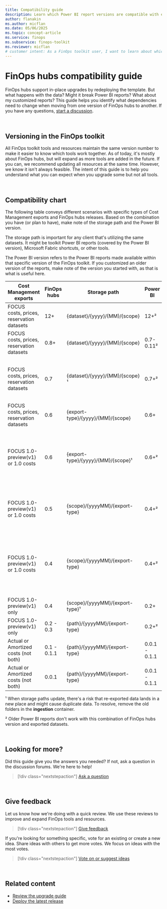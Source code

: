 ```yaml
---
title: Compatibility guide
description: Learn which Power BI report versions are compatible with each FinOps hubs version to ensure seamless upgrades and data integrity.
author: flanakin
ms.author: micflan
ms.date: 05/06/2025
ms.topic: concept-article
ms.service: finops
ms.subservice: finops-toolkit
ms.reviewer: micflan
# customer intent: As a FinOps toolkit user, I want to learn about which versions of Power BI reports work with each version of FinOps hubs so that I can use them.
---
```


<!-- markdownlint-disable-next-line MD025 -->
# FinOps hubs compatibility guide

FinOps hubs support in-place upgrades by redeploying the template. But what happens with the data? Might it break Power BI reports? What about my customized reports? This guide helps you identify what dependencies need to change when moving from one version of FinOps hubs to another. If you have any questions, [start a discussion](https://aka.ms/ftk/discuss).

<br>

## Versioning in the FinOps toolkit

All FinOps toolkit tools and resources maintain the same version number to make it easier to know which tools work together. As of today, it's mostly about FinOps hubs, but will expand as more tools are added in the future. If you can, we recommend updating all resources at the same time. However, we know it isn't always feasible. The intent of this guide is to help you understand what you can expect when you upgrade some but not all tools.

<br>

## Compatibility chart

The following table conveys different scenarios with specific types of Cost Management exports and FinOps hubs releases. Based on the combination you have (or plan to have), make note of the storage path and the Power BI version.

The storage path is important for any client that's utilizing the same datasets. It might be toolkit Power BI reports (covered by the Power BI version), Microsoft Fabric shortcuts, or other tools.

The Power BI version refers to the Power BI reports made available within that specific version of the FinOps toolkit. If you customized an older version of the reports, make note of the version you started with, as that is what is useful here.

| Cost Management exports                   | FinOps hubs | Storage path                       | Power BI      | Notes                                                                                                                                         |
| ----------------------------------------- | ----------- | ---------------------------------- | ------------- | --------------------------------------------------------------------------------------------------------------------------------------------- |
| FOCUS costs, prices, reservation datasets | 12+       | {dataset}/{yyyy}/{MM}/{scope}      | 12+²        | KQL reports use the FinOps hubs v1_2 schema for FOCUS 1.2                                                                                     |
| FOCUS costs, prices, reservation datasets | 0.8+        | {dataset}/{yyyy}/{MM}/{scope}      | 0.7-0.11²     |                                                                                                                                               |
| FOCUS costs, prices, reservation datasets | 0.7         | {dataset}/{yyyy}/{MM}/{scope}¹     | 0.7+²         | Storage path updated to new dataset names that support joining multiple related datasets together                                             |
| FOCUS costs, prices, reservation datasets | 0.6         | {export-type}/{yyyy}/{MM}/{scope}  | 0.6+          | Reservation recommendations pulled from hub storage                                                                                           |
| FOCUS 1.0-preview(v1) or 1.0 costs        | 0.6         | {export-type}/{yyyy}/{MM}/{scope}¹ | 0.6+²         | Storage path updated; Reservation recommendations pulled from a separate, non-hub storage URL (or excluded from report)                       |
| FOCUS 1.0-preview(v1) or 1.0 costs        | 0.5         | {scope}/{yyyyMM}/{export-type}     | 0.4+²         | Reservation recommendations pulled from a separate, non-hub storage URL (or excluded from report)                                             |
| FOCUS 1.0-preview(v1) or 1.0 costs        | 0.4         | {scope}/{yyyyMM}/{export-type}     | 0.4+²         | Supports a mix of FOCUS 1.0 and 1.0-preview(v1) data; Reservation recommendations pulled from the Cost Management connector for Power BI      |
| FOCUS 1.0-preview(v1) only                | 0.4         | {scope}/{yyyyMM}/{export-type}¹    | 0.2+          | Storage path updated                                                                                                                          |
| FOCUS 1.0-preview(v1) only                | 0.2 - 0.3   | {path}/{yyyyMM}/{export-type}      | 0.2+²         | Switched to FOCUS data only                                                                                                                   |
| Actual or Amortized costs (not both)      | 0.1 - 0.1.1 | {path}/{yyyyMM}/{export-type}      | 0.0.1 - 0.1.1 | EA and MCA                                                                                                                                    |
| Actual or Amortized costs (not both)      | 0.0.1       | {path}/{yyyyMM}/{export-type}      | 0.0.1 - 0.1.1 | EA only                                                                                                                                       |

¹ When storage paths update, there's a risk that re-exported data lands in a new place and might cause duplicate data. To resolve, remove the old folders in the **ingestion** container.<br>

² Older Power BI reports don't work with this combination of FinOps hubs version and exported datasets.<br>

<br>

## Looking for more?

Did this guide give you the answers you needed? If not, ask a question in the discussion forums. We're here to help!

> [!div class="nextstepaction"]
> [Ask a question](https://aka.ms/ftk/discuss)

<br>

## Give feedback

Let us know how we're doing with a quick review. We use these reviews to improve and expand FinOps tools and resources.

> [!div class="nextstepaction"]
> [Give feedback](https://portal.azure.com/#view/HubsExtension/InProductFeedbackBlade/extensionName/FinOpsToolkit/cesQuestion/How%20easy%20or%20hard%20is%20it%20to%20use%20FinOps%20hubs%3F/cvaQuestion/How%20valuable%20are%20FinOps%20hubs%3F/surveyId/FTK/bladeName/Hubs/featureName/Compatibility)

If you're looking for something specific, vote for an existing or create a new idea. Share ideas with others to get more votes. We focus on ideas with the most votes.

> [!div class="nextstepaction"]
> [Vote on or suggest ideas](https://github.com/microsoft/finops-toolkit/issues?q=is%3Aissue%20is%3Aopen%20label%3A%22Tool%3A%20FinOps%20hubs%22%20sort%3Areactions-%2B1-desc%20)

<br>

## Related content

- [Review the upgrade guide](upgrade.md)
- [Deploy the latest release](finops-hubs-overview.md#create-a-new-hub)

<br>
